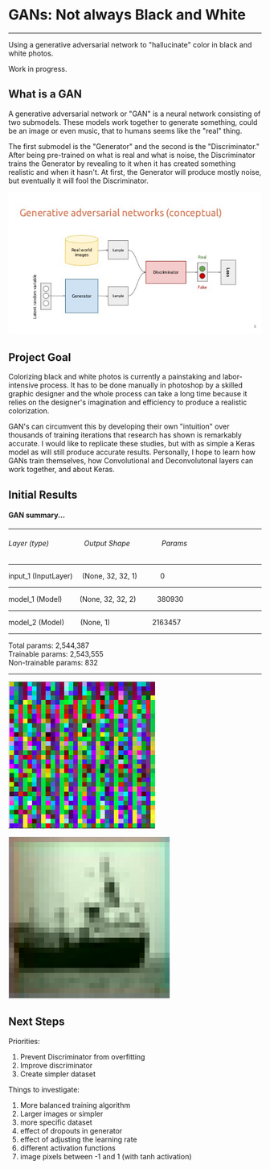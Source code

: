 # GANs: Not always Black and White
_________________________________________________________________
Using a generative adversarial network to "hallucinate" color in black and white photos.

Work in progress.

## What is a GAN

A generative adversarial network or "GAN" is a neural network consisting of two submodels. These models work together to generate something, could be an image or even music, that to humans seems like the "real" thing.

The first submodel is the "Generator" and the second is the "Discriminator." After being pre-trained on what is real and what is noise, the Discriminator trains the Generator by revealing to it when it has created something realistic and when it hasn't. At first, the Generator will produce mostly noise, but eventually it will fool the Discriminator.

![GAN](/test_images/GAN_arch.jpeg)

## Project Goal

Colorizing black and white photos is currently a painstaking and labor-intensive process. It has to be done manually in photoshop by a skilled graphic designer and the whole process can take a long time because it relies on the designer's imagination and efficiency to produce a realistic colorization.

GAN's can circumvent this by developing their own "intuition" over thousands of training iterations that research has shown is remarkably accurate. I would like to replicate these studies, but with as simple a Keras model as will still produce accurate results. Personally, I hope to learn how GANs train themselves, how Convolutional and Deconvolutonal layers can work together, and about Keras.

## Initial Results

####  GAN summary...
_________________________________________________________________
###### Layer (type)&ensp;&ensp;&ensp;&ensp;&ensp;&ensp;&ensp;&ensp;&ensp;&ensp;Output Shape&ensp;&ensp;&ensp;&ensp;&ensp;&ensp;&ensp;&ensp;&ensp;Params
_________________________________________________________________
input_1 (InputLayer)&nbsp;&nbsp;&nbsp;&ensp;(None, 32, 32, 1) &ensp;&ensp;&ensp;&ensp;&ensp;&ensp;0
_________________________________________________________________
model_1 (Model)&ensp;&ensp;&ensp;&ensp;&ensp;(None, 32, 32, 2)&ensp;&ensp;&ensp;&ensp;&ensp;&ensp;380930
_________________________________________________________________
model_2 (Model) &ensp;&ensp;&ensp;&ensp;(None, 1)&ensp;&ensp;&ensp;&ensp;&ensp;&ensp;&ensp;&ensp;&ensp;&ensp;&ensp;&ensp;2163457
_________________________________________________________________
Total params: 2,544,387 <br>
Trainable params: 2,543,555<br>
Non-trainable params: 832<br>
_________________________________________________________________

![Inital results](/test_images/18/forpres.png)

![Inital results](/test_images/19/screenshot.png)

## Next Steps

Priorities:
1.  Prevent Discriminator from overfitting
2.  Improve discriminator
3.  Create simpler dataset

Things to investigate:
1.  More balanced training algorithm
2.  Larger images or simpler
3.  more specific dataset
4.  effect of dropouts in generator
5.  effect of adjusting the learning rate
6.  different activation functions
7.  image pixels between -1 and 1 (with tanh activation)
